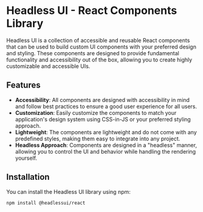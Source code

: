 # Headless UI - React Components Library

Headless UI is a collection of accessible and reusable React components that can be used to build custom UI components with your preferred design and styling. These components are designed to provide fundamental functionality and accessibility out of the box, allowing you to create highly customizable and accessible UIs.

## Features

- **Accessibility**: All components are designed with accessibility in mind and follow best practices to ensure a good user experience for all users.
- **Customization**: Easily customize the components to match your application's design system using CSS-in-JS or your preferred styling approach.
- **Lightweight**: The components are lightweight and do not come with any predefined styles, making them easy to integrate into any project.
- **Headless Approach**: Components are designed in a "headless" manner, allowing you to control the UI and behavior while handling the rendering yourself.

## Installation

You can install the Headless UI library using npm:

```bash
npm install @headlessui/react
